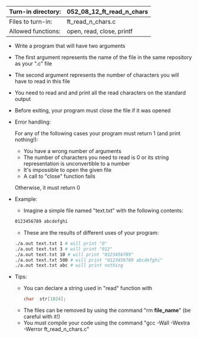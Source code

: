 Turn-in directory: | 052_08_12_ft_read_n_chars|
-------------|-------------|
Files to turn-in: | ft_read_n_chars.c |
Allowed functions: | open, read, close, printf

* Write a program that will have two arguments
* The first argument represents the name of the file in the same repository as your ".c" file
* The second argument represents the number of characters you will have to read in this file
* You need to read and and print all the read characters on the standard output
* Before exiting, your program must close the file if it was opened
* Error handling:
  
  For any of the following cases your program must return 1 (and print nothing!):
  - You have a wrong number of arguments
  - The number of characters you need to read is 0 or its string representation is unconvertible to a number
  - It's impossible to open the given file
  - A call to "close" function fails

  Otherwise, it must return 0
* Example:
  - Imagine a simple file named "text.txt" with the following contents:
  
  ``` Bash
  0123456789 abcdefghi
  ```
  - These are the results of different uses of your program:
  
  ``` Bash
  ./a.out text.txt 1 # will print "0"
  ./a.out text.txt 3 # will print "012"
  ./a.out text.txt 10 # will print "0123456789"
  ./a.out text.txt 500 # will print "0123456789 abcdefghi"
  ./a.out text.txt abc # will print nothing
  ```
  


* Tips:
  - You can declare a string used in "read" function with
    ```C
    char  str[1024];
    ```
  - The files can be removed by using the command "rm **file_name**" (be careful with it!)
  - You must compile your code using the command "gcc -Wall -Wextra -Werror ft_read_n_chars.c" 
